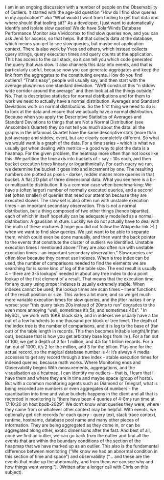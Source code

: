 I am in an ongoing discussion with a number of people on the Observability of Outliers. It started with the age-old question “How do I find slow queries in my application?” aka “What would I want from tooling to get that data and where should that tooling sit?”
As a developer, I just want to automatically identify and isolate slow queries!
We do have SolarWinds Database Performance Monitor aka Vividcortex to find slow queries now, and you can ask Jenő for access, so that helps. But that collects data at the database, which means you get to see slow queries, but maybe not application context.
There is also work by Yves and others, which instead collects query strings, query execution times and query counts at the application. This has access to the call stack, so it can tell you which code generated the query that was slow.
It also channels this data into events, and that is particularly useful, because now you can generate aggregates and keep the link from the aggregates to the constituting events.
How do you find outliers?
“That’s easy”, people will usually say, and then start with the average plus/minus one standard deviation. “We’ll construct this “n stddev wide corridor around the average” and then look at all the things outside.”
No. That is descriptive statistics for normal distributions and for them to work we need to actually have a normal distribution.
Averages and Standard Deviations work on normal distributions. So the first thing we need to do is to look at the data and ensure that we actually have a normal distribution.
Because when you apply the Descriptive Statistics of Averages and Standard Deviations to things that are Not a Normal Distribution (see Anscombe’s Quartet) they do not tell you much about the data: all the graphs in the infamous Quartet have the same descriptive stats (more than just average and stddev, even), but are clearly completely different.
So what we would want is a graph of the data. For a time series – which is what we usually get when dealing with metrics – a good way to plot the data is a heatmap. For the given problem, the heatmap more often than not looks like this:
We partition the time axis into buckets of - say - 10s each, and then bucket execution times linearly or logarithmically. For each query we run, we determine the bucket it goes into and increment by one. The resulting numbers are plotted as pixels - darker, redder means more queries in that bucket. A flat 2D plot of three dimensional data.
What you see here is a bi- or multipartite distribution. It is a common case when benchmarking: We have a (often larger) number of normally executed queries, and a second set (often smaller) of queries that need our attention because they are executed slower.
The slow set is  also often run with unstable execution times – an important secondary observation.
This is not a normal distribution, but a thing composed of two other things (hence bipartite), each of which in itself hopefully can be adequately modelled as a normal distribution: A gaussian mixture.
Luckily we do not actually have to deal with the math of these mixtures (I hope you did not follow the Wikipedia link :-) ) when we want to find slow queries.
We just want to be able to separate them, which could even be done manually, and then want the back pointer to the events that constitute the cluster of outliers we identified.
Unstable execution times
I mentioned above:“They are also often run with unstable execution times – an important secondary observation.”
Slow queries are often slow because they cannot use indexes. When a tree index can be used, the number of comparisons needed to find the elements we are searching for is some kind of log of the table size.
The end result is usually 4 – there are 3-5 lookups¹ needed in about any tree index to do a point lookup of the first element of a result. That means that the execution time for any query using proper indexes is usually extremely stable.
When indexes cannot be used, the lookup times are scan times – linear functions of the result position or size. This varies a lot more, and so we get much more variable execution times for slow queries, and the jitter makes it only worse: your “this query takes 20s instead of 20ms to run” degrades to the even more annoying “well, sometimes it’s 5s, and sometimes 40s”.
¹ In MySQL, we work with 16KB block size, and in indexes we usually have a fan out of a few hundreds to one thousand per block or tree level. The depth of the index tree is the number of comparisons, and it is log to the base of (fan out) of the table length in records. This then becomes ln(table length)/ln(fan out), because that is how you get arbitrary base logs from ln().
For a fan out of 100, we get a depth of 3 for 1 million, and 4.5 for 1 billion records.
For a fan out of 1000, it’s 2 for the million, and 3 for the billion.
Plus one for the actual record, so the magical database number is 4: It’s always 4 media accesses to get any record through a tree index - stable execution times for indexed queries, because math works.
Where Monitoring ends and Observability begins
With measurements, aggregations, and the visualisation as a heatmap, I can identify my outliers – that is, I learn that I have them and where they are in time and maybe space (group of hosts).
But with a common monitoring agents such as Diamond or Telegraf, what is being recorded are numbers or even aggregates of numbers - the quantisation into time and value buckets happens in the client and all that is recorded in monitoring is “there have been 4 queries of 4-8ms run time at 17:10:20 on host bpdb-2029”. We don’t know what queries they were, where they came from or whatever other context may be helpful.
With events, we optionally get rich records for each query - query text, stack trace context, runtime, hostname, database pool name and many other pieces of information. They are being aggregated as they come in, or can be aggregated along other, exotic dimensions after the fast. And best of all, once we find an outlier, we can go back from the outlier and find all the events that are within the boundary conditions of the section of the heapmap that we have marked up as an outlier.
This also is the fundamental difference between monitoring (“We know we had an abnormal condition in this section of time and space”) and observability (“... and these are the events that make up the abnormality, and from them we can see why and how things went wrong.”).
(Written after a longer call with Chris on this subject).